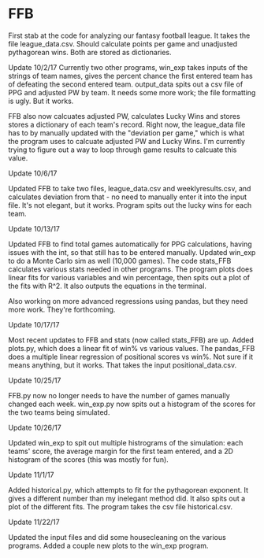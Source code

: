 # FFB
First stab at the code for analyzing our fantasy football league. It takes the file league_data.csv. Should calculate points per game and unadjusted pythagorean wins. Both are stored as dictionaries.

Update 10/2/17
Currently two other programs, win_exp takes inputs of the strings of team names, gives the percent chance the first entered team has of defeating the second entered team. output_data spits out a csv file of PPG and adjusted PW by team. It needs some more work; the file formatting is ugly. But it works.

FFB also now calcuates adjusted PW, calculates Lucky Wins and stores stores a dictionary of each team's record. Right now, the league_data file has to by manually updated with the "deviation per game," which is what the program uses to calcuate adjusted PW and Lucky Wins. I'm currently trying to figure out a way to loop through game results to calcuate this value.


Update 10/6/17

Updated FFB to take two files, league_data.csv and weeklyresults.csv, and calculates deviation from that - no need to manually enter it into the input file. It's not elegant, but it works. Program spits out the lucky wins for each team.


Update 10/13/17

Updated FFB to find total games automatically for PPG calculations, having issues with the int, so that still has to be entered manually. Updated win_exp to do a Monte Carlo sim as well (10,000 games). The code stats_FFB calculates various stats needed in other programs. The program plots does linear fits for various variables and win percentage, then spits out a plot of the fits with R^2. It also outputs the equations in the terminal.

Also working on more advanced regressions using pandas, but they need more work. They're forthcoming.

Update 10/17/17

Most recent updates to FFB and stats (now called stats_FFB) are up. Added plots.py, which does a linear fit of win% vs various values. The pandas_FFB does a multiple linear regression of positional scores vs win%. Not sure if it means anything, but it works. That takes the input positional_data.csv.

Update 10/25/17

FFB.py now no longer needs to have the number of games manually changed each week. win_exp.py now spits out a histogram of the scores for the two teams being simulated.

Update 10/26/17

Updated win_exp to spit out multiple histrograms of the simulation: each teams' score, the average margin for the first team entered, and a 2D histogram of the scores (this was mostly for fun).

Update 11/1/17

Added historical.py, which attempts to fit for the pythagorean exponent. It gives a different number than my inelegant method did. It also spits out a plot of the different fits. The program takes the csv file historical.csv.

Update 11/22/17

Updated the input files and did some housecleaning on the various programs. Added a couple new plots to the win_exp program.
